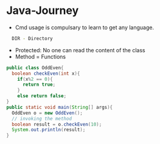 # Java-Journey
- Cmd usage is compulsary to learn to get any language.
```bash
  DIR - Directory
```
- Protected: No one can read the content of the class
- Method = Functions
```java
public class OddEven{
  boolean checkEven(int x){
    if(x%2 == 0){
      return true;
    }
    else return false;
}
public static void main(String[] args){
  OddEven o = new OddEven();
  // invoking the method
  boolean result = o.checkEven(10);
  System.out.println(result);
}
```
